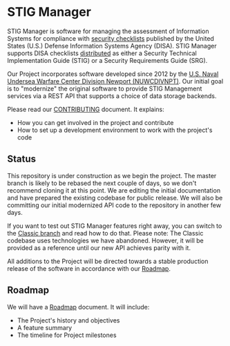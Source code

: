 # STIG Manager

STIG Manager is software for managing the assessment of Information Systems for compliance with [security checklists](https://public.cyber.mil/stigs/) published by the United States (U.S.) Defense Information Systems Agency (DISA). STIG Manager supports DISA checklists [distributed](https://public.cyber.mil/stigs/downloads/) as either a Security Technical Implementation Guide (STIG) or a Security Requirements Guide (SRG).

Our Project incorporates software developed since 2012 by the [U.S. Naval Undersea Warfare Center Division Newport (NUWCDIVNPT)](https://www.navsea.navy.mil/Home/Warfare-Centers/NUWC-Newport/). Our initial goal is to "modernize" the original software to provide STIG Management services via a REST API that supports a choice of data storage backends.  

Please read our [CONTRIBUTING](CONTRIBUTING.md) document. It explains:
- How you can get involved in the project and contribute
- How to set up a development environment to work with the project's code 

## Status

This repository is under construction as we begin the project. The master branch is likely to be rebased the next couple of days, so we don't recommend cloning it at this point. We are editing the initial documentation and have prepared the existing codebase for public release. We will also be committing our initial modernized API code to the repository in another few days.

If you want to test out STIG Manager features right away, you can switch to the [Classic branch](https://github.com/NUWCDIVNPT/stig-manager/tree/classic) and read how to do that. Please note: The Classic codebase uses technologies we have abandoned. However, it will be provided as a reference until our new API achieves parity with it.

All additions to the Project will be directed towards a stable production release of the software in accordance with our [Roadmap](docs/roadmap.md).

## Roadmap

We will have a [Roadmap](docs/roadmap.md) document. It will include:
- The Project's history and objectives
- A feature summary
- The timeline for Project milestones
